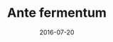 ---
layout: post
title: Ante fermentum
date: 2016-07-20
tagline: Lorem ipsum dolor sit amet, consectetur adipiscing vehicula id nulla dignissim dapibus ultrices.
image: images/pic04.jpg
category: blog
---